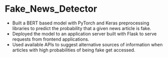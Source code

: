 # Fake_News_Detector
- Built a BERT based model with PyTorch and Keras preprocessing libraries to predict the probability that a given news article is fake.
- Deployed the model to an application server built with Flask to serve requests from frontend applications. 
- Used available APIs to suggest alternative sources of information when articles with high probabilities of being fake get accessed.
